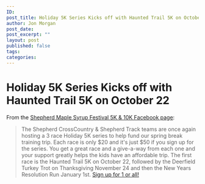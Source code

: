 ```yaml
---
ID: 
post_title: Holiday 5K Series Kicks off with Haunted Trail 5K on October 22
author: Jon Morgan
post_date: 
post_excerpt: ""
layout: post
published: false
tags:
categories:
---
```

# Holiday 5K Series Kicks off with Haunted Trail 5K on October 22

From the [Shepherd Maple Syrup Festival 5K & 10K Facebook page](http://www.shepherdhistory.org/business-directory/):

> The Shepherd CrossCountry & Shepherd Track teams are once again hosting a 3 race Holiday 5K series to help fund our spring break training trip. Each race is only $20 and it's just $50 if you sign up for the series. You get a great race and a give-a-way from each one and your support greatly helps the kids have an affordable trip. 
The first race is the Haunted Trail 5K on October 22, followed by the Deerfield Turkey Trot on Thanksgiving November 24 and then the New Years Resolution Run January 1st. [Sign up for 1 or all!](https://runsignup.com/Race/MI/Shepherd/ShepherdHolidayRaceSeries)





